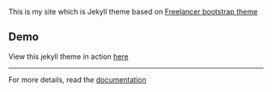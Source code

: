 This is my site which is Jekyll theme based on [Freelancer bootstrap theme ](http://startbootstrap.com/template-overviews/freelancer/)

## Demo
View this jekyll theme in action [here](https://jeromelachaud.com/freelancer-theme)

---------
For more details, read the [documentation](http://jekyllrb.com/)
